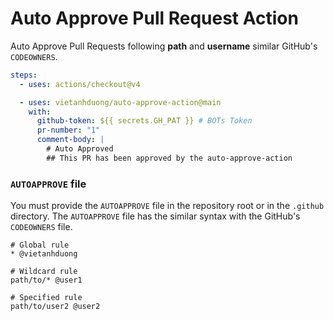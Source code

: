 # Auto Approve Pull Request Action

Auto Approve Pull Requests following **path** and **username** similar GitHub's `CODEOWNERS`.

```yaml
steps:
  - uses: actions/checkout@v4

  - uses: vietanhduong/auto-approve-action@main
    with:
      github-token: ${{ secrets.GH_PAT }} # BOTs Token
      pr-number: "1"
      comment-body: |
        # Auto Approved
        ## This PR has been approved by the auto-approve-action
```

### `AUTOAPPROVE` file

You must provide the `AUTOAPPROVE` file in the repository root or in the `.github` directory. The `AUTOAPPROVE` file has the similar syntax with the GitHub's `CODEOWNERS` file.

```
# Global rule
* @vietanhduong

# Wildcard rule
path/to/* @user1

# Specified rule
path/to/user2 @user2
```
